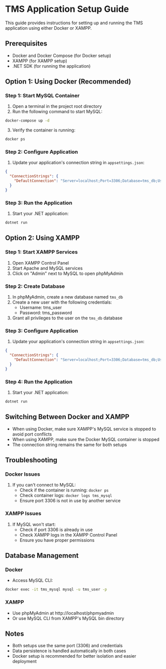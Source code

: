 # TMS Application Setup Guide

This guide provides instructions for setting up and running the TMS application using either Docker or XAMPP.

## Prerequisites

- Docker and Docker Compose (for Docker setup)
- XAMPP (for XAMPP setup)
- .NET SDK (for running the application)

## Option 1: Using Docker (Recommended)

### Step 1: Start MySQL Container
1. Open a terminal in the project root directory
2. Run the following command to start MySQL:
```bash
docker-compose up -d
```
3. Verify the container is running:
```bash
docker ps
```

### Step 2: Configure Application
1. Update your application's connection string in `appsettings.json`:
```json
{
  "ConnectionStrings": {
    "DefaultConnection": "Server=localhost;Port=3306;Database=tms_db;User=tms_user;Password=tms_password;"
  }
}
```

### Step 3: Run the Application
1. Start your .NET application:
```bash
dotnet run
```

## Option 2: Using XAMPP

### Step 1: Start XAMPP Services
1. Open XAMPP Control Panel
2. Start Apache and MySQL services
3. Click on "Admin" next to MySQL to open phpMyAdmin

### Step 2: Create Database
1. In phpMyAdmin, create a new database named `tms_db`
2. Create a new user with the following credentials:
   - Username: tms_user
   - Password: tms_password
3. Grant all privileges to the user on the `tms_db` database

### Step 3: Configure Application
1. Update your application's connection string in `appsettings.json`:
```json
{
  "ConnectionStrings": {
    "DefaultConnection": "Server=localhost;Port=3306;Database=tms_db;User=tms_user;Password=tms_password;"
  }
}
```

### Step 4: Run the Application
1. Start your .NET application:
```bash
dotnet run
```

## Switching Between Docker and XAMPP

- When using Docker, make sure XAMPP's MySQL service is stopped to avoid port conflicts
- When using XAMPP, make sure the Docker MySQL container is stopped
- The connection string remains the same for both setups

## Troubleshooting

### Docker Issues
1. If you can't connect to MySQL:
   - Check if the container is running: `docker ps`
   - Check container logs: `docker logs tms_mysql`
   - Ensure port 3306 is not in use by another service

### XAMPP Issues
1. If MySQL won't start:
   - Check if port 3306 is already in use
   - Check XAMPP logs in the XAMPP Control Panel
   - Ensure you have proper permissions

## Database Management

### Docker
- Access MySQL CLI:
```bash
docker exec -it tms_mysql mysql -u tms_user -p
```

### XAMPP
- Use phpMyAdmin at http://localhost/phpmyadmin
- Or use MySQL CLI from XAMPP's MySQL bin directory

## Notes
- Both setups use the same port (3306) and credentials
- Data persistence is handled automatically in both cases
- Docker setup is recommended for better isolation and easier deployment 